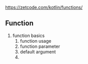 https://zetcode.com/kotlin/functions/


## Function

1. function basics
   1. function usage
   2. function parameter
   3. default argument
   4. 